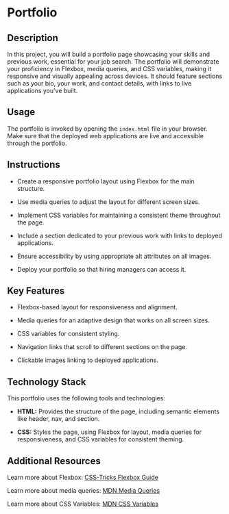 # Portfolio

## Description

In this project, you will build a portfolio page showcasing your skills and previous work, essential for your job search. The portfolio will demonstrate your proficiency in Flexbox, media queries, and CSS variables, making it responsive and visually appealing across devices. It should feature sections such as your bio, your work, and contact details, with links to live applications you’ve built.

## Usage

The portfolio is invoked by opening the `index.html` file in your browser. Make sure that the deployed web applications are live and accessible through the portfolio.

## Instructions

* Create a responsive portfolio layout using Flexbox for the main structure.

* Use media queries to adjust the layout for different screen sizes.

* Implement CSS variables for maintaining a consistent theme throughout the page.

* Include a section dedicated to your previous work with links to deployed applications.

* Ensure accessibility by using appropriate alt attributes on all images.

* Deploy your portfolio so that hiring managers can access it.

## Key Features

* Flexbox-based layout for responsiveness and alignment.

* Media queries for an adaptive design that works on all screen sizes.

* CSS variables for consistent styling.

* Navigation links that scroll to different sections on the page.

* Clickable images linking to deployed applications.

## Technology Stack

This portfolio uses the following tools and technologies:

* **HTML:** Provides the structure of the page, including semantic elements like header, nav, and section.

* **CSS:** Styles the page, using Flexbox for layout, media queries for responsiveness, and CSS variables for consistent theming.

## Additional Resources

Learn more about Flexbox: [CSS-Tricks Flexbox Guide](https://css-tricks.com/snippets/css/a-guide-to-flexbox/)

Learn more about media queries: [MDN Media Queries](https://developer.mozilla.org/en-US/docs/Web/CSS/Media_Queries)

Learn more about CSS Variables: [MDN CSS Variables](https://developer.mozilla.org/en-US/docs/Web/CSS/var)